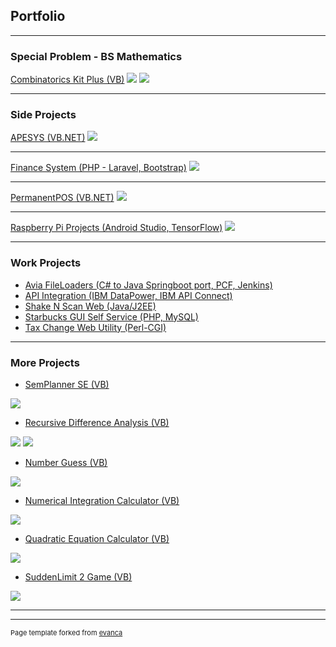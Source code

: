 ## Portfolio

---

### Special Problem - BS Mathematics 

[Combinatorics Kit Plus (VB)](/pdf/combinatorics_kit_plus.pdf)
<img src="images/combinatorics_tutor.png?raw=true"/>
<img src="images/combinatorics_kit.png?raw=true"/>

---

### Side Projects

[APESYS (VB.NET)](/sample_page)
<img src="images/apesys.png?raw=true"/>

---
[Finance System (PHP - Laravel, Bootstrap)](http://example.com/)
<img src="images/finance.png?raw=true"/>

---
[PermanentPOS (VB.NET)](http://example.com/)
<img src="images/permanent_pos.png?raw=true"/>

---
[Raspberry Pi Projects (Android Studio, TensorFlow)](http://example.com/)
<img src="images/raspberrypi.png?raw=true"/>

---

### Work Projects

- [Avia FileLoaders (C# to Java Springboot port, PCF, Jenkins)](http://example.com/)
- [API Integration (IBM DataPower, IBM API Connect)](http://example.com/)
- [Shake N Scan Web (Java/J2EE)](http://example.com/)
- [Starbucks GUI Self Service (PHP, MySQL)](http://example.com/)
- [Tax Change Web Utility (Perl-CGI)](http://example.com/)

---

### More Projects

- [SemPlanner SE (VB)](http://example.com/)
<img src="images/semplanner_se.png?raw=true"/>

- [Recursive Difference Analysis (VB)](http://example.com/)
<img src="images/recursive_diff.png?raw=true"/>
<img src="images/bifurcation.png?raw=true"/>

- [Number Guess (VB)](http://example.com/)
<img src="images/numguess.png?raw=true"/>

- [Numerical Integration Calculator (VB)](http://example.com/)
<img src="images/num_integration.png?raw=true"/>

- [Quadratic Equation Calculator (VB)](http://example.com/)
<img src="images/quadcalc.png?raw=true"/>

- [SuddenLimit 2 Game (VB)](http://example.com/)
<img src="images/suddenlimit2.png?raw=true"/>

---




---
<p style="font-size:11px">Page template forked from <a href="https://github.com/evanca/quick-portfolio">evanca</a></p>
<!-- Remove above link if you don't want to attibute -->
